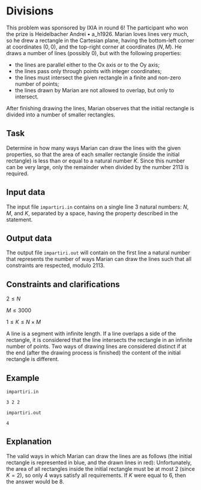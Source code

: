 # Divisions

This problem was sponsored by IXIA in round 6! The participant who won the prize is Heidelbacher Andrei • a_h1926. Marian loves lines very much, so he drew a rectangle in the Cartesian plane, having the bottom-left corner at coordinates $(0, 0)$, and the top-right corner at coordinates $(N, M)$. He draws a number of lines (possibly $0$), but with the following properties:
- the lines are parallel either to the Ox axis or to the Oy axis;
- the lines pass only through points with integer coordinates;
- the lines must intersect the given rectangle in a finite and non-zero number of points;
- the lines drawn by Marian are not allowed to overlap, but only to intersect.

After finishing drawing the lines, Marian observes that the initial rectangle is divided into a number of smaller rectangles.

## Task

Determine in how many ways Marian can draw the lines with the given properties, so that the area of each smaller rectangle (inside the initial rectangle) is less than or equal to a natural number $K$. Since this number can be very large, only the remainder when divided by the number $2113$ is required.

## Input data

The input file `impartiri.in` contains on a single line $3$ natural numbers: $N$, $M$, and $K$, separated by a space, having the property described in the statement.

## Output data

The output file `impartiri.out` will contain on the first line a natural number that represents the number of ways Marian can draw the lines such that all constraints are respected, modulo $2113$.

## Constraints and clarifications

$2 \leq N$

$M \leq 3000$

$1 \leq K \leq N \times M$

A line is a segment with infinite length.
If a line overlaps a side of the rectangle, it is considered that the line intersects the rectangle in an infinite number of points.
Two ways of drawing lines are considered distinct if at the end (after the drawing process is finished) the content of the initial rectangle is different.

## Example

`impartiri.in`
```
3 2 2
```

`impartiri.out`
```
4
```

## Explanation

The valid ways in which Marian can draw the lines are as follows (the initial rectangle is represented in blue, and the drawn lines in red): Unfortunately, the area of all rectangles inside the initial rectangle must be at most $2$ (since $K = 2$), so only $4$ ways satisfy all requirements. If $K$ were equal to $6$, then the answer would be $8$.